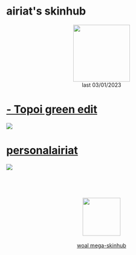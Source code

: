 # airiat's skinhub
<p align="center">
<a href="https://osu.ppy.sh/users/18384783">
  <img src="https://a.ppy.sh/18384783"  
       width="150"
       height="150"></a>
<br>
last 03/01/2023
</p>

# [- Topoi green edit](https://github.com/rudj-skinhub/woal/raw/tyfh/airiat/-%20Topoi%20green%20edit.osk)
[![](https://i.imgur.com/pt4pOEm.jpeg)](https://github.com/rudj-skinhub/woal/raw/tyfh/airiat/-%20Topoi%20green%20edit.osk)

# [personalairiat](https://github.com/rudj-skinhub/woal/raw/tyfh/airiat/personalairiat.osk)
[![](https://i.imgur.com/9bqRkJw.jpeg)](https://github.com/rudj-skinhub/woal/raw/tyfh/airiat/personalairiat.osk)

#
<p align="center">
  <br></br>
  <a href="https://www.youtube.com/channel/UC-HIVpg0sPBzv55vsZM44cw">
  <img src="https://i.imgur.com/YWbDUUy.png"  
       width="100" 
       height="100"></a>
  <br></br>
  <a href="README.md">woal mega-skinhub</a>
 </p>
